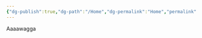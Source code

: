 ```yaml
---
{"dg-publish":true,"dg-path":"/Home","dg-permalink":"Home","permalink":"/Home/","title":"Home","pinned":"true","tags":["gardenEntry"]}
---
```


Aaaawagga